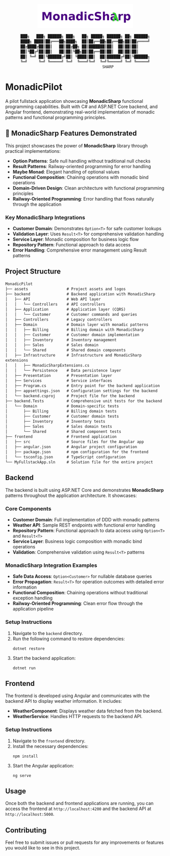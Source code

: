 


<div align="center">
  <img src="./assets/monadicsharp_logo.png" alt="MonadicSharp Logo" width="300"/>
</div>

<div align="center">

```
███╗   ███╗ ██████╗ ███╗   ██╗ █████╗ ██████╗ ██╗ ██████╗
████╗ ████║██╔═══██╗████╗  ██║██╔══██╗██╔══██╗██║██╔════╝
██╔████╔██║██║   ██║██╔██╗ ██║███████║██║  ██║██║██║     
██║╚██╔╝██║██║   ██║██║╚██╗██║██╔══██║██║  ██║██║██║     
██║ ╚═╝ ██║╚██████╔╝██║ ╚████║██║  ██║██████╔╝██║╚██████╗
╚═╝     ╚═╝ ╚═════╝ ╚═╝  ╚═══╝╚═╝  ╚═╝╚═════╝ ╚═╝ ╚═════╝
                    SHARP
```

</div>



# MonadicPilot

A pilot fullstack application showcasing **MonadicSharp** functional programming capabilities. Built with C# and ASP.NET Core backend, and Angular frontend, demonstrating real-world implementation of monadic patterns and functional programming principles.

## 🚀 MonadicSharp Features Demonstrated

This project showcases the power of **MonadicSharp** library through practical implementations:

- **Option<T> Patterns**: Safe null handling without traditional null checks
- **Result<T> Patterns**: Railway-oriented programming for error handling
- **Maybe Monad**: Elegant handling of optional values
- **Functional Composition**: Chaining operations with monadic bind operations
- **Domain-Driven Design**: Clean architecture with functional programming principles
- **Railway-Oriented Programming**: Error handling that flows naturally through the application

### Key MonadicSharp Integrations

- **Customer Domain**: Demonstrates `Option<T>` for safe customer lookups
- **Validation Layer**: Uses `Result<T>` for comprehensive validation handling  
- **Service Layer**: Monadic composition for business logic flow
- **Repository Pattern**: Functional approach to data access
- **Error Handling**: Comprehensive error management using Result patterns

## Project Structure

```
MonadicPilot
├── assets                 # Project assets and logos
├── backend                # Backend application with MonadicSharp
│   ├── API                # Web API layer
│   │   └── Controllers    # API controllers
│   ├── Application        # Application layer (CQRS)
│   │   └── Customer       # Customer commands and queries
│   ├── Controllers        # Legacy controllers
│   ├── Domain             # Domain layer with monadic patterns
│   │   ├── Billing        # Billing domain with MonadicSharp
│   │   ├── Customer       # Customer domain implementation
│   │   ├── Inventory      # Inventory management
│   │   ├── Sales          # Sales domain
│   │   └── Shared         # Shared domain components
│   ├── Infrastructure     # Infrastructure and MonadicSharp extensions
│   │   ├── MonadicSharpExtensions.cs
│   │   └── Persistence    # Data persistence layer
│   ├── Presentation       # Presentation layer
│   ├── Services           # Service interfaces
│   ├── Program.cs         # Entry point for the backend application
│   ├── appsettings.json   # Configuration settings for the backend
│   └── backend.csproj     # Project file for the backend
├── backend.Tests          # Comprehensive unit tests for the backend
│   └── Domain             # Domain-specific tests
│       ├── Billing        # Billing domain tests
│       ├── Customer       # Customer domain tests
│       ├── Inventory      # Inventory tests
│       ├── Sales          # Sales domain tests
│       └── Shared         # Shared component tests
├── frontend               # Frontend application
│   ├── src                # Source files for the Angular app
│   ├── angular.json       # Angular project configuration
│   ├── package.json       # npm configuration for the frontend
│   └── tsconfig.json      # TypeScript configuration
└── MyFullstackApp.sln     # Solution file for the entire project
```

## Backend

The backend is built using ASP.NET Core and demonstrates **MonadicSharp** patterns throughout the application architecture. It showcases:

### Core Components
- **Customer Domain**: Full implementation of DDD with monadic patterns
- **Weather API**: Sample REST endpoints with functional error handling
- **Repository Pattern**: Functional approach to data access using `Option<T>` and `Result<T>`
- **Service Layer**: Business logic composition with monadic bind operations
- **Validation**: Comprehensive validation using `Result<T>` patterns

### MonadicSharp Integration Examples
- **Safe Data Access**: `Option<Customer>` for nullable database queries
- **Error Propagation**: `Result<T>` for operation outcomes with detailed error information
- **Functional Composition**: Chaining operations without traditional exception handling
- **Railway-Oriented Programming**: Clean error flow through the application pipeline

### Setup Instructions

1. Navigate to the `backend` directory.
2. Run the following command to restore dependencies:
   ```
   dotnet restore
   ```
3. Start the backend application:
   ```
   dotnet run
   ```

## Frontend

The frontend is developed using Angular and communicates with the backend API to display weather information. It includes:

- **WeatherComponent**: Displays weather data fetched from the backend.
- **WeatherService**: Handles HTTP requests to the backend API.

### Setup Instructions

1. Navigate to the `frontend` directory.
2. Install the necessary dependencies:
   ```
   npm install
   ```
3. Start the Angular application:
   ```
   ng serve
   ```

## Usage

Once both the backend and frontend applications are running, you can access the frontend at `http://localhost:4200` and the backend API at `http://localhost:5000`.

## Contributing

Feel free to submit issues or pull requests for any improvements or features you would like to see in this project.
